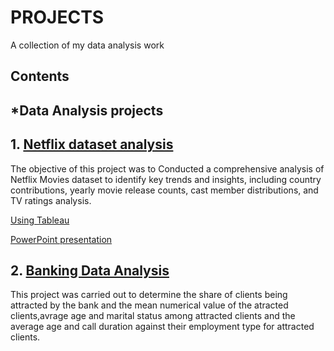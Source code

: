 # PROJECTS

A collection of my data analysis work

## Contents

## *Data Analysis projects

## 1. [Netflix dataset analysis](https://github.com/ROWLAND-DBA/PROJECTS/blob/main/NETFLIX_DATASET%20EDA.ipynb)

The objective of this project was to Conducted a comprehensive analysis of Netflix Movies dataset to identify key trends and insights, including country contributions, yearly movie release counts, cast member distributions, and TV ratings analysis.

[Using Tableau](https://public.tableau.com/app/profile/rowland.fedebagha3164/viz/NETFLIXDATASET_16960257560340/Dashboard1?publish=yes)

[PowerPoint presentation](https://github.com/ROWLAND-DBA/PROJECTS/blob/main/NETFLIX%20TABLEAU%20PRESENTATION.pptx)

## 2. [Banking Data Analysis](https://github.com/ROWLAND-DBA/PROJECTS/blob/main/ROWLAND_EDA_BANKING_DATASET.ipynb)

This project was carried out to determine the share of clients being attracted by the bank and the mean numerical value of the atracted clients,avrage age and marital status among attracted clients and the average age and call duration against their employment type for attracted clients.
